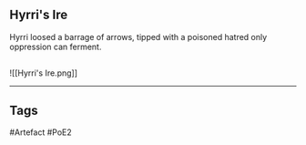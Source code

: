 ## Hyrri's Ire
Hyrri loosed a barrage of arrows,
tipped with a poisoned hatred
only oppression can ferment.
##
![[Hyrri's Ire.png]]

---
## Tags
#Artefact
#PoE2